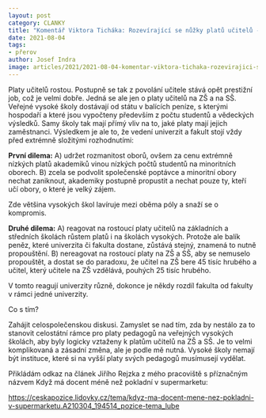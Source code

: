 ```yaml
---
layout: post
category: CLANKY
title: "Komentář Viktora Ticháka: Rozevírající se nůžky platů učitelů - co s tím?"
date: 2021-08-04
tags:
- přerov
author: Josef Indra
image: articles/2021/2021-08-04-komentar-viktora-tichaka-rozevirajici-se-nuzky-platu-ucitelu-co-s-tim.jpg  #751x422 pixelu
---
```

Platy učitelů rostou. Postupně se tak z povolání učitele stává opět prestižní job, což je velmi dobře. Jedná se ale jen o platy učitelů na ZŠ a na SŠ. Veřejné vysoké školy dostávají od státu v balících peníze, s kterými hospodaří a které jsou vypočteny především z počtu studentů a vědeckých výsledků. Samy školy tak mají přímý vliv na to, jaké platy mají jejich zaměstnanci. Výsledkem je ale to, že vedení univerzit a fakult stojí vždy před extrémně složitými rozhodnutími: 

**První dilema:** A) udržet rozmanitost oborů, ovšem za cenu extrémně nízkých platů akademiků vinou nízkých počtů studentů na minoritních oborech. B) zcela se podvolit společenské poptávce a minoritní obory nechat zaniknout, akademiky postupně propustit a nechat pouze ty, kteří učí obory, o které je velký zájem.

Zde většina vysokých škol lavíruje mezi oběma póly a snaží se o kompromis.

**Druhé dilema:** A) reagovat na rostoucí platy učitelů na základních a středních školách růstem platů i na školách vysokých. Protože ale balík peněz, které univerzita či fakulta dostane, zůstává stejný, znamená to nutně propouštění. B) nereagovat na rostoucí platy na ZŠ a SŠ, aby se nemuselo propouštět, a dostat se do paradoxu, že učitel na ZŠ bere 45 tisíc hrubého a učitel, který učitele na ZŠ vzdělává, pouhých 25 tisíc hrubého.

V tomto reagují univerzity různě, dokonce je někdy rozdíl fakulta od fakulty v rámci jedné univerzity.

Co s tím? 

Zahájit celospolečenskou diskusi. Zamyslet se nad tím, zda by nestálo za to stanovit celostátní rámce pro platy pedagogů na veřejných vysokých školách, aby byly logicky vztaženy k platům učitelů na ZŠ a SŠ. Je to velmi komplikovaná a zásadní změna, ale je podle mě nutná. Vysoké školy nemají být instituce, které si na vyšší platy svých pedagogů musímusejí vydělat.

Přikládám odkaz na článek Jiřího Rejzka z mého pracoviště s příznačným názvem Když má docent méně než pokladní v supermarketu:

https://ceskapozice.lidovky.cz/tema/kdyz-ma-docent-mene-nez-pokladni-v-supermarketu.A210304_194514_pozice-tema_lube 
